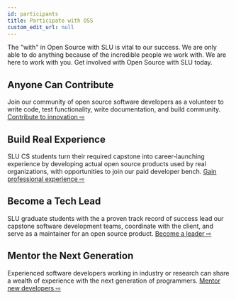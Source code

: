 ```yaml
---
id: participants
title: Participate with OSS
custom_edit_url: null
---
```


The "with" in Open Source with SLU is vital to our success. We are only able to do anything because of the incredible people we work with. We are here to work with you. Get involved with Open Source with SLU today.

## Anyone Can Contribute

Join our community of open source software developers as a volunteer to write code, test functionality, write documentation, and build community. [Contribute to innovation ⇨](./community.md)

## Build Real Experience

SLU CS students turn their required capstone into career-launching experience by developing actual open source products used by real organizations, with opportunities to join our paid developer bench. [Gain professional experience ⇨](./experience.md)

## Become a Tech Lead

SLU graduate students with the a proven track record of success lead our capstone software development teams, coordinate with the client, and serve as a maintainer for an open source product. [Become a leader ⇨](./work.md)


## Mentor the Next Generation

Experienced software developers working in industry or research can share a wealth of experience with the next generation of programmers. [Mentor new developers ⇨](./mentoring.md)